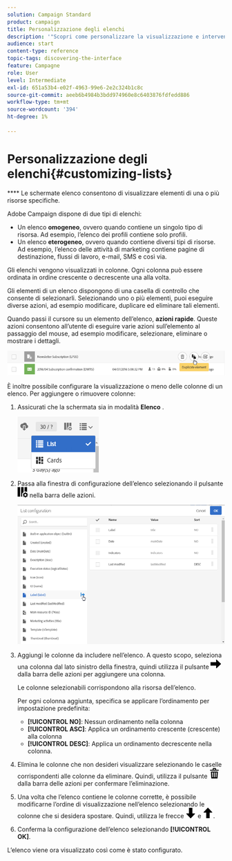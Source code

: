 ```yaml
---
solution: Campaign Standard
product: campaign
title: Personalizzazione degli elenchi
description: '"Scopri come personalizzare la visualizzazione e intervenire sulle schermate dell’elenco in Adobe Campaign Standard:ordinamento, filtro, eliminazione o duplicazione degli elementi. Elenca schermate che mostrano elementi di una o più risorse specificate."'
audience: start
content-type: reference
topic-tags: discovering-the-interface
feature: Campagne
role: User
level: Intermediate
exl-id: 651a53b4-e02f-4963-99e6-2e2c324b1c8c
source-git-commit: aeeb6b4984b3bdd974960e8c6403876fdfedd886
workflow-type: tm+mt
source-wordcount: '394'
ht-degree: 1%

---
```


# Personalizzazione degli elenchi{#customizing-lists}

**** Le schermate elenco consentono di visualizzare elementi di una o più risorse specifiche.

Adobe Campaign dispone di due tipi di elenchi:

* Un elenco **omogeneo**, ovvero quando contiene un singolo tipo di risorsa. Ad esempio, l’elenco dei profili contiene solo profili.
* Un elenco **eterogeneo**, ovvero quando contiene diversi tipi di risorse. Ad esempio, l’elenco delle attività di marketing contiene pagine di destinazione, flussi di lavoro, e-mail, SMS e così via.

Gli elenchi vengono visualizzati in colonne. Ogni colonna può essere ordinata in ordine crescente o decrescente una alla volta.

Gli elementi di un elenco dispongono di una casella di controllo che consente di selezionarli. Selezionando uno o più elementi, puoi eseguire diverse azioni, ad esempio modificare, duplicare ed eliminare tali elementi.

Quando passi il cursore su un elemento dell’elenco, **azioni rapide**. Queste azioni consentono all’utente di eseguire varie azioni sull’elemento al passaggio del mouse, ad esempio modificare, selezionare, eliminare o mostrare i dettagli.

![](assets/overview_list_quickactions.png)

È inoltre possibile configurare la visualizzazione o meno delle colonne di un elenco. Per aggiungere o rimuovere colonne:

1. Assicurati che la schermata sia in modalità **Elenco** .

   ![](assets/export_list_mode_switch.png)

1. Passa alla finestra di configurazione dell’elenco selezionando il pulsante ![](assets/columnsettings.png) nella barra delle azioni.

   ![](assets/list_configuration1.png)

1. Aggiungi le colonne da includere nell’elenco. A questo scopo, seleziona una colonna dal lato sinistro della finestra, quindi utilizza il pulsante ![](assets/arrowright.png) dalla barra delle azioni per aggiungere una colonna.

   Le colonne selezionabili corrispondono alla risorsa dell’elenco.

   Per ogni colonna aggiunta, specifica se applicare l’ordinamento per impostazione predefinita:

   * **[!UICONTROL NO]**: Nessun ordinamento nella colonna
   * **[!UICONTROL ASC]**: Applica un ordinamento crescente (crescente) alla colonna
   * **[!UICONTROL DESC]**: Applica un ordinamento decrescente nella colonna.

1. Elimina le colonne che non desideri visualizzare selezionando le caselle corrispondenti alle colonne da eliminare. Quindi, utilizza il pulsante ![](assets/delete.png) dalla barra delle azioni per confermare l’eliminazione.
1. Una volta che l’elenco contiene le colonne corrette, è possibile modificarne l’ordine di visualizzazione nell’elenco selezionando le colonne che si desidera spostare. Quindi, utilizza le frecce ![](assets/arrowdown.png) e ![](assets/arrowup.png).
1. Conferma la configurazione dell’elenco selezionando **[!UICONTROL OK]**.

L’elenco viene ora visualizzato così come è stato configurato.
